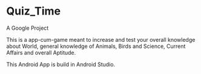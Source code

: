 # Quiz_Time
A Google Project

This is a app-cum-game meant to increase and test your overall knowledge about World, general knowledge of Animals, Birds and Science,
Current Affairs and overall Aptitude.

This Android App is build in Android Studio.
